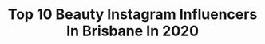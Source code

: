 ---
title: Top 10 Beauty Instagram Influencers In Brisbane In 2020
description: >-
  Find top beauty Instagram influencers in Brisbane in 2020. Most popular hashtags: #beauty #model #sunnydays #brisbanebeauty.
platform: Instagram
profiles:
  - username: "brisbanefamilyexplorers"
    fullname: >-
      Brisbane Family Explorers 🇦🇺
    location: "Australia"
    followers: 22963
    engagement: 437
    commentsToLikes: 0.431528
    id: ck138lejigswn0i19p477v8bv
    verified: false
    hashtags: "#brisbanechef, #kidscooking, #woorimbeach, #disneymovie"
  - username: "brookespriiggs"
    fullname: >-
      BROOKE
    location: "Australia"
    followers: 10910
    engagement: 913
    commentsToLikes: 0.033829
    id: ckap7dvcojn9k0i78vkuwv4fm
    verified: false
    hashtags: "#ocean, #photographygoals, #sunkissed, #lashlovinyou"
  - username: "caashacreations"
    fullname: >-
      CaashaCreations
    location: "Australia"
    followers: 47717
    engagement: 146
    commentsToLikes: 0.149424
    id: ck14hao799e0c0i193npmtyzk
    verified: false
    hashtags: "#moody, #modeling, #ketodiet, #bootseason"
  - username: "shanigrimmond"
    fullname: >-
      SHANI GRIMMOND
    location: "Australia"
    followers: 1457419
    engagement: 341
    commentsToLikes: 0.004108
    id: ck14lcplpu08v0i190vpnxefr
    verified: true
    hashtags: "#camillawithlove, #danielwellington"
  - username: "caake.face"
    fullname: >-
      S T A C E Y 💁🏼‍♀️
    location: "Australia"
    followers: 16614
    engagement: 140
    commentsToLikes: 0.047488
    id: ck15ukv0enodc0i19qncm06fr
    verified: false
    hashtags: "#macjunkies, #jeffreestar, #meccamaxima, #igbeauty"
  - username: "temmii_jaydee8"
    fullname: >-
      TEMMII JAYDEE ✨
    location: "Australia"
    followers: 23570
    engagement: 286
    commentsToLikes: 0.102782
    id: ckaos8vfdqmqp0i78mynsc6v0
    verified: false
    hashtags: "#fashion, #clotheshire, #beauty, #model"
  - username: "julietaroldann"
    fullname: >-
      Julieta Roldan 🇦🇺 🇦🇷
    location: "Australia"
    followers: 79181
    engagement: 134
    commentsToLikes: 0.041640
    id: ck0ud6ywjigcn0i19d8n00v30
    verified: false
    hashtags: "#uncertaintimes, #mangojuice, #glowinskin, #caffeineaddict"
  - username: "reanin.glah"
    fullname: >-
      Makeup Hair & Brow Artist
    location: "Australia"
    followers: 18918
    engagement: 140
    commentsToLikes: 0.032223
    id: ck6uey2xytpuk0j71vt9axw6q
    verified: false
    hashtags: "#billyj, #nikkimakeup, #iconiclondon, #fashioneditorial"
  - username: "thesilverlining_70"
    fullname: >-
      L U I S A   D U N N
    location: "Australia"
    followers: 21593
    engagement: 1075
    commentsToLikes: 0.072465
    id: ck9hboj9fhrl00j7868rq2imh
    verified: false
    hashtags: "#saltandpepper, #gogrombre, #aginggracefully, #growsilver"
  - username: "georgefavios"
    fullname: >-
      George Favios
    location: "Australia"
    followers: 48213
    engagement: 236
    commentsToLikes: 0.056171
    id: ck0w2qgrtpod20i19sz8eyjeg
    verified: false
    hashtags: "#stunning, #legendary, #summer2018, #losangeles"
---
